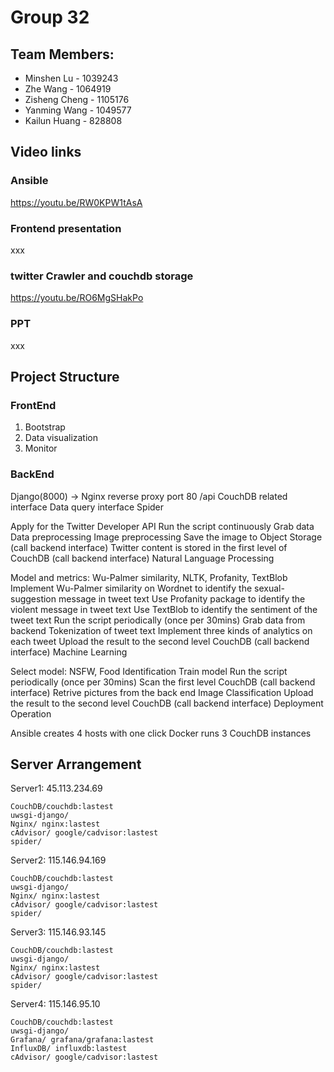 # Group 32
## Team Members:

* Minshen Lu - 1039243
* Zhe Wang - 1064919
* Zisheng Cheng - 1105176
* Yanming Wang - 1049577
* Kailun Huang - 828808


## Video links

### Ansible

https://youtu.be/RW0KPW1tAsA

### Frontend presentation

xxx

### twitter Crawler and couchdb storage

https://youtu.be/RO6MgSHakPo


### PPT

xxx

## Project Structure

### FrontEnd

1. Bootstrap
2. Data visualization
3. Monitor

### BackEnd

Django(8000) -> Nginx reverse proxy port 80 /api
CouchDB related interface
Data query interface
Spider

Apply for the Twitter Developer API
Run the script continuously
Grab data
Data preprocessing
Image preprocessing
Save the image to Object Storage (call backend interface)
Twitter content is stored in the first level of CouchDB (call backend interface)
Natural Language Processing

Model and metrics: Wu-Palmer similarity, NLTK, Profanity, TextBlob
Implement Wu-Palmer similarity on Wordnet to identify the sexual-suggestion message in tweet text
Use Profanity package to identify the violent message in tweet text
Use TextBlob to identify the sentiment of the tweet text
Run the script periodically (once per 30mins)
Grab data from backend
Tokenization of tweet text
Implement three kinds of analytics on each tweet
Upload the result to the second level CouchDB (call backend interface)
Machine Learning

Select model: NSFW, Food Identification
Train model
Run the script periodically (once per 30mins)
Scan the first level CouchDB (call backend interface)
Retrive pictures from the back end
Image Classification
Upload the result to the second level CouchDB (call backend interface)
Deployment Operation

Ansible creates 4 hosts with one click
Docker runs 3 CouchDB instances

## Server Arrangement

Server1: 45.113.234.69
    
    CouchDB/couchdb:lastest
    uwsgi-django/
    Nginx/ nginx:lastest
    cAdvisor/ google/cadvisor:lastest
    spider/


Server2: 115.146.94.169
    
    CouchDB/couchdb:lastest
    uwsgi-django/
    Nginx/ nginx:lastest
    cAdvisor/ google/cadvisor:lastest
    spider/

Server3: 115.146.93.145
    
    CouchDB/couchdb:lastest
    uwsgi-django/
    Nginx/ nginx:lastest
    cAdvisor/ google/cadvisor:lastest
    spider/
    
Server4: 115.146.95.10
    
    CouchDB/couchdb:lastest
    uwsgi-django/
    Grafana/ grafana/grafana:lastest
    InfluxDB/ influxdb:lastest
    cAdvisor/ google/cadvisor:lastest
    
